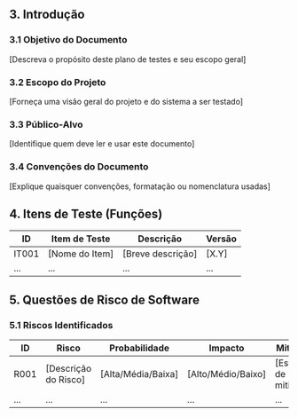 ## 3. Introdução

### 3.1 Objetivo do Documento

[Descreva o propósito deste plano de testes e seu escopo geral]

### 3.2 Escopo do Projeto

[Forneça uma visão geral do projeto e do sistema a ser testado]

### 3.3 Público-Alvo

[Identifique quem deve ler e usar este documento]

### 3.4 Convenções do Documento

[Explique quaisquer convenções, formatação ou nomenclatura usadas]

## 4. Itens de Teste (Funções)

| ID | Item de Teste | Descrição | Versão |
| --- | --- | --- | --- |
| IT001 | [Nome do Item] | [Breve descrição] | [X.Y] |
| ... | ... | ... | ... |

## 5. Questões de Risco de Software

### 5.1 Riscos Identificados

| ID | Risco | Probabilidade | Impacto | Mitigação |
| --- | --- | --- | --- | --- |
| R001 | [Descrição do Risco] | [Alta/Média/Baixa] | [Alto/Médio/Baixo] | [Estratégia de mitigação] |
| ... | ... | ... | ... | ... |